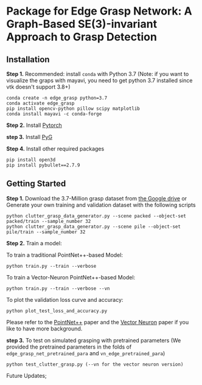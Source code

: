 # Package for Edge Grasp Network: A Graph-Based SE(3)-invariant Approach to Grasp Detection


## Installation
**Step 1.** Recommended: install `conda` with Python 3.7 (Note: if you want to visualize the graps with mayavi, you need to get python 3.7 installed since vtk doesn't support 3.8+)

```shell
conda create -n edge_grasp python=3.7
conda activate edge_grasp
pip install opencv-python pillow scipy matplotlib
conda install mayavi -c conda-forge
```
**Step 2.** Install [Pytorch](https://pytorch.org/get-started/locally/)

**step 3.** Install [PyG](https://pytorch-geometric.readthedocs.io/en/latest/notes/installation.html)

**Step 4.** Install other required packages

```shell
pip install open3d
pip install pybullet==2.7.9
```

## Getting Started
**Step 1.** Download the 3.7-Million grasp dataset from [the Google drive](https://drive.google.com/file/d/1ZA15hQ41mzMXShfkzKufF4pYTDjZgJWD/view?usp=share_link) or Generate your own training and validation dataset with the following scripts

```shell
python clutter_grasp_data_generator.py --scene packed --object-set packed/train --sample_number 32
python clutter_grasp_data_generator.py --scene pile --object-set pile/train --sample_number 32
```

**Step 2.** Train a model:

To train a traditional PointNet++-based Model:
```shell
python train.py --train --verbose
```

To train a Vector-Neuron PointNet++-based Model:
```shell
python train.py --train --verbose --vn
```

To plot the validation loss curve and accuracy:
```shell
python plot_test_loss_and_accuracy.py
```

Please refer to the [PointNet++](https://arxiv.org/abs/1706.02413) paper and the [Vector Neuron](https://arxiv.org/abs/2104.12229) paper if you like to have more background.

**step 3.** To test on simulated grasping with pretrained parameters (We provided the pretrained parameters in the folds of `edge_grasp_net_pretrained_para` and `vn_edge_pretrained_para`)

```shell
python test_clutter_grasp.py (--vn for the vector neuron version)
```

Future Updates;








